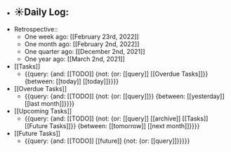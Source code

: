 - ☀️Daily Log:
    - 
- Retrospective::
    - One week ago: [[February 23rd, 2022]]
    - One month ago: [[February 2nd, 2022]]
    - One quarter ago: [[December 2nd, 2021]]
    - One year ago: [[March 2nd, 2021]]
- [[Tasks]]
    - {{query: {and: [[TODO]] {not: {or: [[query]] [[Overdue Tasks]]}} {between: [[today]] [[today]]}}}}
- [[Overdue Tasks]]
    - {{query: {and: [[TODO]] {not: {or: [[query]]}} {between: [[yesterday]] [[last month]]}}}}
- [[Upcoming Tasks]]
    - {{query: {and: [[TODO]] {not: {or: [[query]] [[archive]] [[Tasks]] [[Future Tasks]]}} {between: [[tomorrow]] [[next month]]}}}}
- [[Future Tasks]]
    - {{query: {and: [[TODO]] [[future]] {not: {or: [[query]]}}}}}
